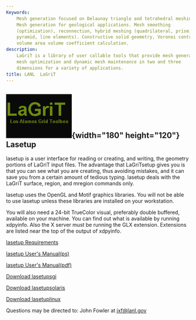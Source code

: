 ```yaml
---
Keywords: 
    Mesh generation focused on Delaunay triangle and tetrahedral meshing.
    Mesh generation for geological applications. Mesh smoothing
    (optimization), reconnection, hybrid meshing (quadrilateral, prism,
    pyramid, line elements). Constructive solid geometry, Voronoi control
    volume area volume coefficient calculation.
description: 
    LaGriT is a library of user callable tools that provide mesh generation,
    mesh optimization and dynamic mesh maintenance in two and three
    dimensions for a variety of applications.
title: LANL  LaGriT 
---
```


<div id="content-org">

![](images/lagrit2.jpg){width="180" height="120"}
Lasetup
-------

lasetup is a user interface for reading or creating, and writing, the
geometry portions of LaGriT input files. The advantage that LaGriTsetup
gives you is that you can see what you are creating, thus avoiding
mistakes, and it can save you from a certain amount of tedious typing.
lasetup deals with the LaGriT surface, region, and mregion commands
only.

lasetup uses the OpenGL and Motif graphics libraries. You will not be
able to use lasetup unless these libraries are installed on your
workstation.

You will also need a 24-bit TrueColor visual, preferably double
buffered, available on your machine. You can find out what is available
by running xdpyinfo. Also the X server must be running the GLX
extension. Extensions are listed near the top of the output of xdpyinfo.

[lasetup Requirements](lasetup_require.shtml)

[lasetup User's Manual(ps)](lasetupdoc.ps)

[lasetup User's Manual(pdf)](pdfs/lasetupdoc.pdf)

[Download lasetupsgi](lasetupsgi)

[Download lasetupsolaris](lasetupsolaris)

[Download lasetuplinux](lasetuplinux)

Questions may be directed to: John Fowler at <jxf@lanl.gov>

</div>
